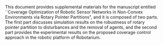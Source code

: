 This document provides supplemental materials for the manuscript entitled ``Coverage Optimization of Robotic Sensor Networks in Non-Convex Environments via Rotary Pointer Partitions", and it is composed of two parts. The first part discusses simulation results on the robustness of rotary pointer partition to disturbances and the removal of agents, and the second part provides the experimental results on the proposed coverage control approach in the robotic platform of Robotarium.

